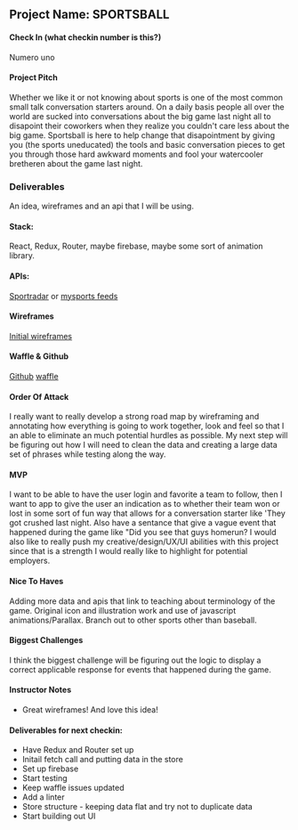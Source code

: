
## Project Name: SPORTSBALL

#### Check In (what checkin number is this?)
Numero uno
#### Project Pitch
Whether we like it or not knowing about sports is one of the most common small talk conversation starters around. On a daily basis people all over the world are sucked into conversations about the big game last night all to disapoint their coworkers when they realize you couldn't care less about the big game. Sportsball is here to help change that disapointment by giving you (the sports uneducated) the tools and basic conversation pieces to get you through those hard awkward moments and fool your watercooler bretheren about the game last night.

### Deliverables
An idea, wireframes and an api that I will be using.
#### Stack:
React, Redux, Router, maybe firebase, maybe some sort of animation library.
#### APIs:
[Sportradar](https://developer.sportradar.com/API_Packaging#Feed_packages) or [mysports feeds](https://www.mysportsfeeds.com/)
#### Wireframes
[Initial wireframes](https://projects.invisionapp.com/prototype/cjgwlehgr000bb601i7tled18/play)
#### Waffle & Github
[Github](https://github.com/daughedm/Sportsball) [waffle](https://waffle.io/daughedm/Sportsball)
#### Order Of Attack
I really want to really develop a strong road map by wireframing and annotating how everything is going to work together, look and feel so that I an able to eliminate an much potential hurdles as possible. My next step will be figuring out how I will need to clean the data and creating a large data set of phrases while testing along the way. 
#### MVP
I want to be able to have the user login and favorite a team to follow, then I want to app to give the user an indication as to whether their team won or lost in some sort of fun way that allows for a conversation starter like 'They got crushed last night. Also have a sentance that give a vague event that happened during the game like "Did you see that guys homerun? I would also like to really push my creative/design/UX/UI abilities with this project since that is a strength I would really like to highlight for potential employers.


#### Nice To Haves
Adding more data and apis that link to teaching about terminology of the game. Original icon and illustration work and use of javascript animations/Parallax. Branch out to other sports other than baseball.

#### Biggest Challenges
I think the biggest challenge will be figuring out the logic to display a correct applicable response for events that happened during the game.

#### Instructor Notes
* Great wireframes! And love this idea!

#### Deliverables for next checkin:
* Have Redux and Router set up
* Initail fetch call and putting data in the store
* Set up firebase
* Start testing
* Keep waffle issues updated
* Add a linter
* Store structure - keeping data flat and try not to duplicate data
* Start building out UI

